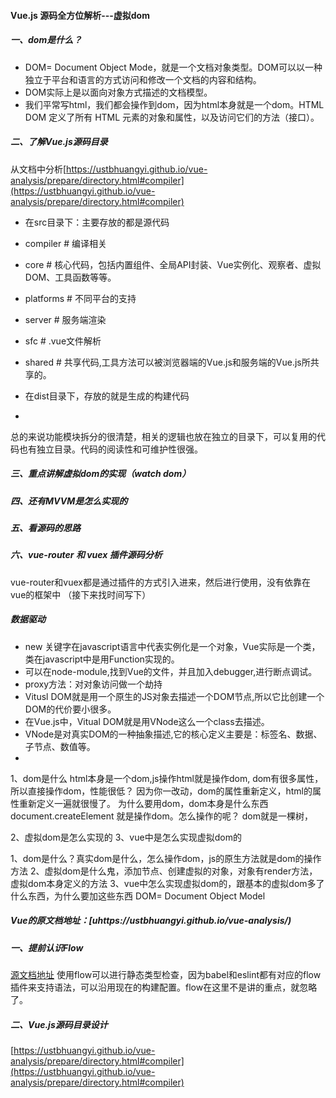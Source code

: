 #### Vue.js 源码全方位解析---虚拟dom

##### 一、dom是什么？

  - DOM= Document Object Mode，就是一个文档对象类型。DOM可以以一种独立于平台和语言的方式访问和修改一个文档的内容和结构。
  - DOM实际上是以面向对象方式描述的文档模型。
  - 我们平常写html，我们都会操作到dom，因为html本身就是一个dom。HTML DOM 定义了所有 HTML 元素的对象和属性，以及访问它们的方法（接口）。

##### 二、了解Vue.js源码目录

  从文档中分析[https://ustbhuangyi.github.io/vue-analysis/prepare/directory.html#compiler](https://ustbhuangyi.github.io/vue-analysis/prepare/directory.html#compiler)

  - 在src目录下：主要存放的都是源代码
  - compiler  # 编译相关
  - core      # 核心代码，包括内置组件、全局API封装、Vue实例化、观察者、虚拟DOM、工具函数等等。
  - platforms # 不同平台的支持
  - server    # 服务端渲染
  - sfc       # .vue文件解析
  - shared    # 共享代码,工具方法可以被浏览器端的Vue.js和服务端的Vue.js所共享的。
  

  - 在dist目录下，存放的就是生成的构建代码
  - 
  总的来说功能模块拆分的很清楚，相关的逻辑也放在独立的目录下，可以复用的代码也有独立目录。代码的阅读性和可维护性很强。

##### 三、重点讲解虚拟dom的实现（watch dom）


##### 四、还有MVVM是怎么实现的


##### 五、看源码的思路


##### 六、vue-router 和 vuex 插件源码分析

  vue-router和vuex都是通过插件的方式引入进来，然后进行使用，没有依靠在vue的框架中
  （接下来找时间写下）
##### 数据驱动
 
  - new 关键字在javascript语言中代表实例化是一个对象，Vue实际是一个类，类在javascript中是用Function实现的。
  - 可以在node-module,找到Vue的文件，并且加入debugger,进行断点调试。
  - proxy方法：对对象访问做一个劫持
  - Vitusl DOM就是用一个原生的JS对象去描述一个DOM节点,所以它比创建一个DOM的代价要小很多。
  - 在Vue.js中，Vitual DOM就是用VNode这么一个class去描述。
  - VNode是对真实DOM的一种抽象描述,它的核心定义主要是：标签名、数据、子节点、数值等。
  - 
 1、dom是什么
 html本身是一个dom,js操作html就是操作dom,
 dom有很多属性，所以直接操作dom，性能很低？
 因为你一改动，dom的属性重新定义，html的属性重新定义一遍就很慢了。
 为什么要用dom，dom本身是什么东西
 document.createElement 就是操作dom。怎么操作的呢？
 dom就是一棵树，
 
 2、虚拟dom是怎么实现的
 3、vue中是怎么实现虚拟dom的


1、dom是什么？真实dom是什么，怎么操作dom，js的原生方法就是dom的操作方法
2、虚拟dom是什么鬼，添加节点、创建虚拟的对象，对象有render方法，虚拟dom本身定义的方法
3、vue中怎么实现虚拟dom的，跟基本的虚拟dom多了什么东西，为什么要加这些东西
DOM= Document Object Model


##### Vue的原文档地址：[uhttps://ustbhuangyi.github.io/vue-analysis/)

##### 一、提前认识Flow

 [源文档地址](https://ustbhuangyi.github.io/vue-analysis/prepare/flow.html#%E4%B8%BA%E4%BB%80%E4%B9%88%E7%94%A8-flow)
 使用flow可以进行静态类型检查，因为babel和eslint都有对应的flow插件来支持语法，可以沿用现在的构建配置。flow在这里不是讲的重点，就忽略了。

##### 二、Vue.js源码目录设计
[https://ustbhuangyi.github.io/vue-analysis/prepare/directory.html#compiler](https://ustbhuangyi.github.io/vue-analysis/prepare/directory.html#compiler)

